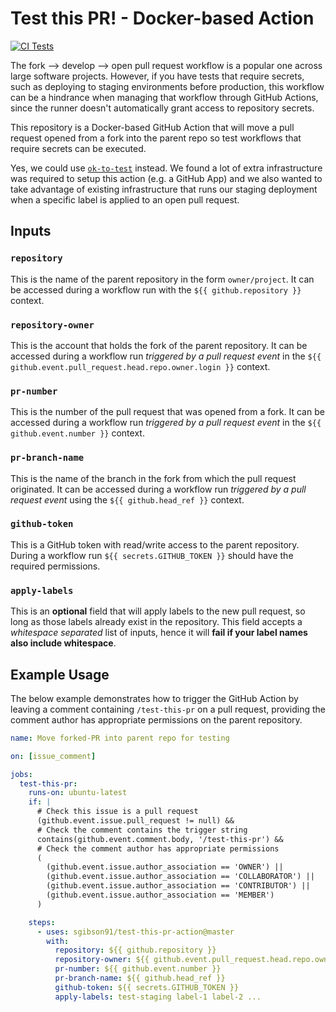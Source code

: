 # Test this PR! - Docker-based Action

[![CI Tests](https://github.com/sgibson91/test-this-pr-action/actions/workflows/ci.yml/badge.svg)](https://github.com/sgibson91/test-this-pr-action/actions/workflows/ci.yml)

The fork --> develop --> open pull request workflow is a popular one across large software projects.
However, if you have tests that require secrets, such as deploying to staging environments before production, this workflow can be a hindrance when managing that workflow through GitHub Actions, since the runner doesn't automatically grant access to repository secrets.

This repository is a Docker-based GitHub Action that will move a pull request opened from a fork into the parent repo so test workflows that require secrets can be executed.

Yes, we could use [`ok-to-test`](https://github.com/imjohnbo/ok-to-test) instead.
We found a lot of extra infrastructure was required to setup this action (e.g. a GitHub App) and we also wanted to take advantage of existing infrastructure that runs our staging deployment when a specific label is applied to an open pull request.

## Inputs

### `repository`

This is the name of the parent repository in the form `owner/project`.
It can be accessed during a workflow run with the `${{ github.repository }}` context.

### `repository-owner`

This is the account that holds the fork of the parent repository.
It can be accessed during a workflow run _triggered by a pull request event_ in the `${{ github.event.pull_request.head.repo.owner.login }}` context.
### `pr-number`

This is the number of the pull request that was opened from a fork.
It can be accessed during a workflow run _triggered by a pull request event_ in the `${{ github.event.number }}` context.

### `pr-branch-name`

This is the name of the branch in the fork from which the pull request originated.
It can be accessed during a workflow run _triggered by a pull request event_ using the `${{ github.head_ref }}` context.

### `github-token`

This is a GitHub token with read/write access to the parent repository.
During a workflow run `${{ secrets.GITHUB_TOKEN }}` should have the required permissions.

### `apply-labels`

This is an **optional** field that will apply labels to the new pull request, so long as those labels already exist in the repository.
This field accepts a _whitespace separated_ list of inputs, hence it will **fail if your label names also include whitespace**.

## Example Usage

The below example demonstrates how to trigger the GitHub Action by leaving a comment containing `/test-this-pr` on a pull request, providing the comment author has appropriate permissions on the parent repository.

```yaml
name: Move forked-PR into parent repo for testing

on: [issue_comment]

jobs:
  test-this-pr:
    runs-on: ubuntu-latest
    if: |
      # Check this issue is a pull request
      (github.event.issue.pull_request != null) &&
      # Check the comment contains the trigger string
      contains(github.event.comment.body, '/test-this-pr') &&
      # Check the comment author has appropriate permissions
      (
        (github.event.issue.author_association == 'OWNER') ||
        (github.event.issue.author_association == 'COLLABORATOR') ||
        (github.event.issue.author_association == 'CONTRIBUTOR') ||
        (github.event.issue.author_association == 'MEMBER')
      )

    steps:
      - uses: sgibson91/test-this-pr-action@master
        with:
          repository: ${{ github.repository }}
          repository-owner: ${{ github.event.pull_request.head.repo.owner.login }}
          pr-number: ${{ github.event.number }}
          pr-branch-name: ${{ github.head_ref }}
          github-token: ${{ secrets.GITHUB_TOKEN }}
          apply-labels: test-staging label-1 label-2 ...
```
